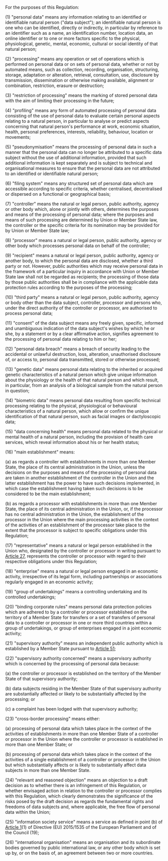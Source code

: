 For the purposes of this Regulation:

(1) "personal data" means any information relating to an identified or identifiable natural person ("data subject"); an identifiable natural person is one who can be identified, directly or indirectly, in particular by reference to an identifier such as a name, an identification number, location data, an online identifier or to one or more factors specific to the physical, physiological, genetic, mental, economic, cultural or social identity of that natural person;

(2) "processing" means any operation or set of operations which is performed on personal data or on sets of personal data, whether or not by automated means, such as collection, recording, organisation, structuring, storage, adaptation or alteration, retrieval, consultation, use, disclosure by transmission, dissemination or otherwise making available, alignment or combination, restriction, erasure or destruction;

(3) "restriction of processing" means the marking of stored personal data with the aim of limiting their processing in the future;

(4) "profiling" means any form of automated processing of personal data consisting of the use of personal data to evaluate certain personal aspects relating to a natural person, in particular to analyse or predict aspects concerning that natural person's performance at work, economic situation, health, personal preferences, interests, reliability, behaviour, location or movements;

(5) "pseudonymisation" means the processing of personal data in such a manner that the personal data can no longer be attributed to a specific data subject without the use of additional information, provided that such additional information is kept separately and is subject to technical and organisational measures to ensure that the personal data are not attributed to an identified or identifiable natural person;

(6) "filing system" means any structured set of personal data which are accessible according to specific criteria, whether centralised, decentralised or dispersed on a functional or geographical basis;

(7) "controller" means the natural or legal person, public authority, agency or other body which, alone or jointly with others, determines the purposes and means of the processing of personal data; where the purposes and means of such processing are determined by Union or Member State law, the controller or the specific criteria for its nomination may be provided for by Union or Member State law;

(8) "processor" means a natural or legal person, public authority, agency or other body which processes personal data on behalf of the controller;

(9) "recipient" means a natural or legal person, public authority, agency or another body, to which the personal data are disclosed, whether a third party or not. However, public authorities which may receive personal data in the framework of a particular inquiry in accordance with Union or Member State law shall not be regarded as recipients; the processing of those data by those public authorities shall be in compliance with the applicable data protection rules according to the purposes of the processing;

(10) "third party" means a natural or legal person, public authority, agency or body other than the data subject, controller, processor and persons who, under the direct authority of the controller or processor, are authorised to process personal data;

(11) "consent" of the data subject means any freely given, specific, informed and unambiguous indication of the data subject's wishes by which he or she, by a statement or by a clear affirmative action, signifies agreement to the processing of personal data relating to him or her;

(12) "personal data breach" means a breach of security leading to the accidental or unlawful destruction, loss, alteration, unauthorised disclosure of, or access to, personal data transmitted, stored or otherwise processed;

(13) "genetic data" means personal data relating to the inherited or acquired genetic characteristics of a natural person which give unique information about the physiology or the health of that natural person and which result, in particular, from an analysis of a biological sample from the natural person in question;

(14) "biometric data" means personal data resulting from specific technical processing relating to the physical, physiological or behavioural characteristics of a natural person, which allow or confirm the unique identification of that natural person, such as facial images or dactyloscopic data;

(15) "data concerning health" means personal data related to the physical or mental health of a natural person, including the provision of health care services, which reveal information about his or her health status;

(16) "main establishment" means:

(a) as regards a controller with establishments in more than one Member State, the place of its central administration in the Union, unless the decisions on the purposes and means of the processing of personal data are taken in another establishment of the controller in the Union and the latter establishment has the power to have such decisions implemented, in which case the establishment having taken such decisions is to be considered to be the main establishment;

(b) as regards a processor with establishments in more than one Member State, the place of its central administration in the Union, or, if the processor has no central administration in the Union, the establishment of the processor in the Union where the main processing activities in the context of the activities of an establishment of the processor take place to the extent that the processor is subject to specific obligations under this Regulation;

(17) "representative" means a natural or legal person established in the Union who, designated by the controller or processor in writing pursuant to [Article 27](/gdpr/articles/27-representatives-not-in-eu/), represents the controller or processor with regard to their respective obligations under this Regulation;

(18) "enterprise" means a natural or legal person engaged in an economic activity, irrespective of its legal form, including partnerships or associations regularly engaged in an economic activity;

(19) "group of undertakings" means a controlling undertaking and its controlled undertakings;

(20) "binding corporate rules" means personal data protection policies which are adhered to by a controller or processor established on the territory of a Member State for transfers or a set of transfers of personal data to a controller or processor in one or more third countries within a group of undertakings, or group of enterprises engaged in a joint economic activity;

(21) "supervisory authority" means an independent public authority which is established by a Member State pursuant to [Article 51](/gdpr/articles/51-supervisory-authority/);

(22) "supervisory authority concerned" means a supervisory authority which is concerned by the processing of personal data because:

(a) the controller or processor is established on the territory of the Member State of that supervisory authority;

(b) data subjects residing in the Member State of that supervisory authority are substantially affected or likely to be substantially affected by the processing; or

&#40;c) a complaint has been lodged with that supervisory authority;

(23) "cross-border processing" means either:

(a) processing of personal data which takes place in the context of the activities of establishments in more than one Member State of a controller or processor in the Union where the controller or processor is established in more than one Member State; or

(b) processing of personal data which takes place in the context of the activities of a single establishment of a controller or processor in the Union but which substantially affects or is likely to substantially affect data subjects in more than one Member State.

(24) "relevant and reasoned objection" means an objection to a draft decision as to whether there is an infringement of this Regulation, or whether envisaged action in relation to the controller or processor complies with this Regulation, which clearly demonstrates the significance of the risks posed by the draft decision as regards the fundamental rights and freedoms of data subjects and, where applicable, the free flow of personal data within the Union;

(25) "information society service" means a service as defined in point (b) of [Article 1](/gdpr/articles/1-subject-matter-objectives/)(1) of Directive (EU) 2015/1535 of the European Parliament and of the Council (19);

(26) "international organisation" means an organisation and its subordinate bodies governed by public international law, or any other body which is set up by, or on the basis of, an agreement between two or more countries.
